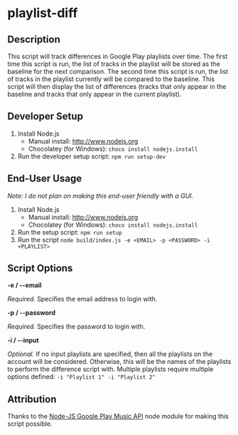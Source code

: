 # playlist-diff

Description
----
This script will track differences in Google Play playlists over time. The first time this script is run, the list of tracks in the playlist will be stored as the baseline for the next comparison. The second time this script is run, the list of tracks in the playlist currently will be compared to the baseline. This script will then display the list of differences (tracks that only appear in the baseline and tracks that only appear in the current playlist).

Developer Setup
----
1. Install Node.js
	* Manual install: http://www.nodejs.org
	* Chocolatey (for Windows): `choco install nodejs.install`
1. Run the developer setup script: `npm run setup-dev`

End-User Usage
----
_Note: I do not plan on making this end-user friendly with a GUI._

1. Install Node.js
	* Manual install: http://www.nodejs.org
	* Chocolatey (for Windows): `choco install nodejs.install`
1. Run the setup script: `npm run setup`
1. Run the script `node build/index.js -e <EMAIL> -p <PASSWORD> -i <PLAYLIST>`

Script Options
----
**-e / --email**

_Required._ Specifies the email address to login with. 


**-p / --password**

_Required._ Specifies the password to login with.


**-i / --input**

_Optional._ If no input playlists are specified, then all the playlists on the account will be considered. Otherwise, this will be the names of the playlists to perform the difference script with. Multiple playlists require multiple options defined: `-i "Playlist 1" -i "Playlist 2"`

Attribution
----
Thanks to the [Node-JS Google Play Music API](https://github.com/jamon/playmusic) node module for making this script possible.
